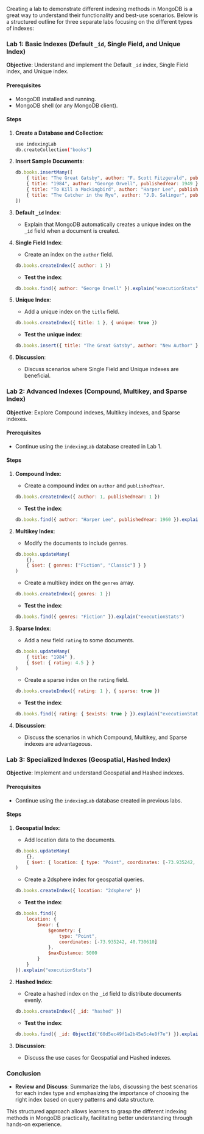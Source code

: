 Creating a lab to demonstrate different indexing methods in MongoDB is a great way to understand their functionality and best-use scenarios. Below is a structured outline for three separate labs focusing on the different types of indexes: 

### Lab 1: Basic Indexes (Default `_id`, Single Field, and Unique Index)

**Objective**: Understand and implement the Default `_id` index, Single Field index, and Unique index.

#### Prerequisites
- MongoDB installed and running.
- MongoDB shell (or any MongoDB client).

#### Steps

1. **Create a Database and Collection**:
   ```bash
   use indexingLab
   db.createCollection("books")
   ```

2. **Insert Sample Documents**:
   ```javascript
   db.books.insertMany([
       { title: "The Great Gatsby", author: "F. Scott Fitzgerald", publishedYear: 1925 },
       { title: "1984", author: "George Orwell", publishedYear: 1949 },
       { title: "To Kill a Mockingbird", author: "Harper Lee", publishedYear: 1960 },
       { title: "The Catcher in the Rye", author: "J.D. Salinger", publishedYear: 1951 }
   ])
   ```

3. **Default `_id` Index**:
   - Explain that MongoDB automatically creates a unique index on the `_id` field when a document is created.

4. **Single Field Index**:
   - Create an index on the `author` field.
   ```javascript
   db.books.createIndex({ author: 1 })
   ```
   - **Test the index**:
   ```javascript
   db.books.find({ author: "George Orwell" }).explain("executionStats")
   ```

5. **Unique Index**:
   - Add a unique index on the `title` field.
   ```javascript
   db.books.createIndex({ title: 1 }, { unique: true })
   ```
   - **Test the unique index**:
   ```javascript
   db.books.insert({ title: "The Great Gatsby", author: "New Author" }) // This should throw a duplicate key error.
   ```

6. **Discussion**:
   - Discuss scenarios where Single Field and Unique indexes are beneficial.

### Lab 2: Advanced Indexes (Compound, Multikey, and Sparse Index)

**Objective**: Explore Compound indexes, Multikey indexes, and Sparse indexes.

#### Prerequisites
- Continue using the `indexingLab` database created in Lab 1.

#### Steps

1. **Compound Index**:
   - Create a compound index on `author` and `publishedYear`.
   ```javascript
   db.books.createIndex({ author: 1, publishedYear: 1 })
   ```
   - **Test the index**:
   ```javascript
   db.books.find({ author: "Harper Lee", publishedYear: 1960 }).explain("executionStats")
   ```

2. **Multikey Index**:
   - Modify the documents to include genres.
   ```javascript
   db.books.updateMany(
       {},
       { $set: { genres: ["Fiction", "Classic"] } }
   )
   ```
   - Create a multikey index on the `genres` array.
   ```javascript
   db.books.createIndex({ genres: 1 })
   ```
   - **Test the index**:
   ```javascript
   db.books.find({ genres: "Fiction" }).explain("executionStats")
   ```

3. **Sparse Index**:
   - Add a new field `rating` to some documents.
   ```javascript
   db.books.updateMany(
       { title: "1984" },
       { $set: { rating: 4.5 } }
   )
   ```
   - Create a sparse index on the `rating` field.
   ```javascript
   db.books.createIndex({ rating: 1 }, { sparse: true })
   ```
   - **Test the index**:
   ```javascript
   db.books.find({ rating: { $exists: true } }).explain("executionStats")
   ```

4. **Discussion**:
   - Discuss the scenarios in which Compound, Multikey, and Sparse indexes are advantageous.

### Lab 3: Specialized Indexes (Geospatial, Hashed Index)

**Objective**: Implement and understand Geospatial and Hashed indexes.

#### Prerequisites
- Continue using the `indexingLab` database created in previous labs.

#### Steps

1. **Geospatial Index**:
   - Add location data to the documents.
   ```javascript
   db.books.updateMany(
       {},
       { $set: { location: { type: "Point", coordinates: [-73.935242, 40.730610] } } }
   )
   ```
   - Create a 2dsphere index for geospatial queries.
   ```javascript
   db.books.createIndex({ location: "2dsphere" })
   ```
   - **Test the index**:
   ```javascript
   db.books.find({
       location: {
           $near: {
               $geometry: {
                   type: "Point",
                   coordinates: [-73.935242, 40.730610]
               },
               $maxDistance: 5000
           }
       }
   }).explain("executionStats")
   ```

2. **Hashed Index**:
   - Create a hashed index on the `_id` field to distribute documents evenly.
   ```javascript
   db.books.createIndex({ _id: "hashed" })
   ```
   - **Test the index**:
   ```javascript
   db.books.find({ _id: ObjectId("60d5ec49f1a2b45e5c4e8f7e") }).explain("executionStats")
   ```

3. **Discussion**:
   - Discuss the use cases for Geospatial and Hashed indexes.

### Conclusion
- **Review and Discuss**: Summarize the labs, discussing the best scenarios for each index type and emphasizing the importance of choosing the right index based on query patterns and data structure. 

This structured approach allows learners to grasp the different indexing methods in MongoDB practically, facilitating better understanding through hands-on experience.